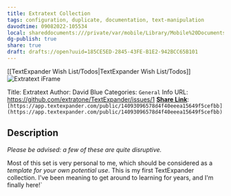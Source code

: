 ```yaml
---
title: Extratext Collection
tags: configuration, duplicate, documentation, text-manipulation
davodtime: 09082022-105534
local: shareddocuments:///private/var/mobile/Library/Mobile%20Documents/iCloud~md~obsidian/Documents/OBSHIDDIAN/drafts/185CE5ED-2845-43FE-B1E2-942BCC65B101.md
dg-publish: true
share: true
draft: drafts://open?uuid=185CE5ED-2845-43FE-B1E2-942BCC65B101
---
```

[[TextExpander Wish List/Todos\|TextExpander Wish List/Todos]]
![Extratext iFrame](https://user-images.githubusercontent.com/43663476/142076514-f4de56d6-a8de-43e8-a56d-55a7a76498a2.png)

Title: Extratext
Author: David Blue
Categories: `General`
Info URL: https://github.com/extratone/TextExpander/issues/1
[**Share Link**]([https://app.textexpander.com/public/14093096578d4f40eeea15649f5cefbb](https://app.textexpander.com/public/14093096578d4f40eeea15649f5cefbb)): `[https://app.textexpander.com/public/14093096578d4f40eeea15649f5cefbb](https://app.textexpander.com/public/14093096578d4f40eeea15649f5cefbb)`

## Description

*Please be advised: a few of these are quite disruptive.*

Most of this set is very personal to me, which should be considered as a *template for your own potential use*. This is my first TextExpander collection. I've been meaning to get around to learning for years, and I'm finally here!`